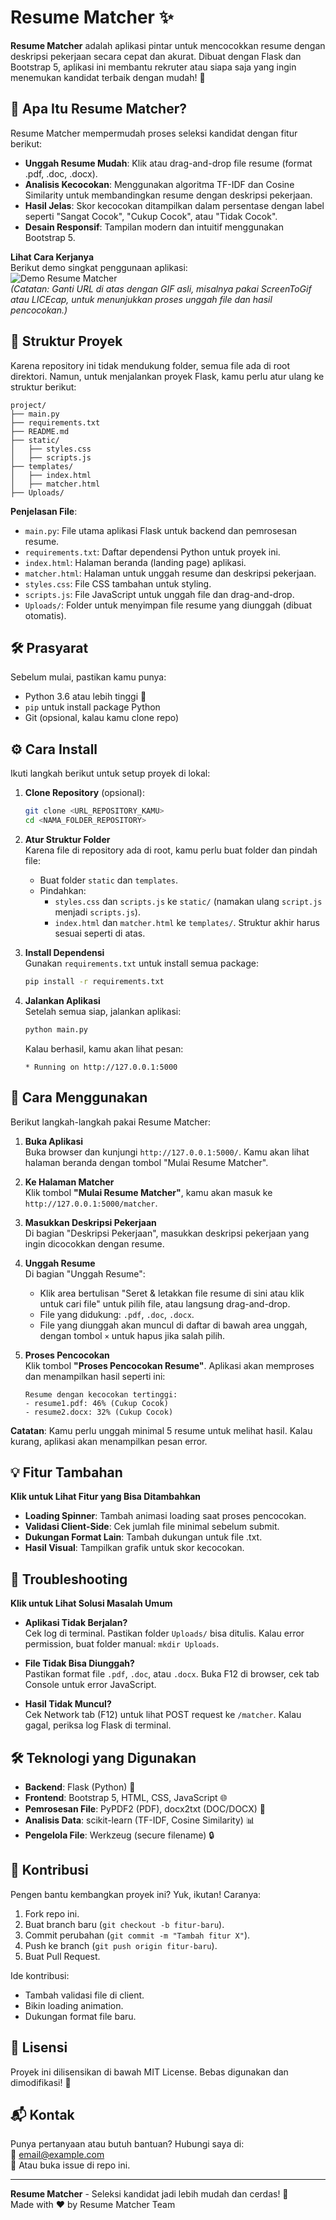 # Resume Matcher ✨

**Resume Matcher** adalah aplikasi pintar untuk mencocokkan resume dengan deskripsi pekerjaan secara cepat dan akurat. Dibuat dengan Flask dan Bootstrap 5, aplikasi ini membantu rekruter atau siapa saja yang ingin menemukan kandidat terbaik dengan mudah! 🚀

## 🎯 Apa Itu Resume Matcher?

Resume Matcher mempermudah proses seleksi kandidat dengan fitur berikut:

- **Unggah Resume Mudah**: Klik atau drag-and-drop file resume (format .pdf, .doc, .docx).
- **Analisis Kecocokan**: Menggunakan algoritma TF-IDF dan Cosine Similarity untuk membandingkan resume dengan deskripsi pekerjaan.
- **Hasil Jelas**: Skor kecocokan ditampilkan dalam persentase dengan label seperti "Sangat Cocok", "Cukup Cocok", atau "Tidak Cocok".
- **Desain Responsif**: Tampilan modern dan intuitif menggunakan Bootstrap 5.

**Lihat Cara Kerjanya**\
Berikut demo singkat penggunaan aplikasi:\
![Demo Resume Matcher](https://via.placeholder.com/600x300?text=Demo+Resume+Matcher)  
*(Catatan: Ganti URL di atas dengan GIF asli, misalnya pakai ScreenToGif atau LICEcap, untuk menunjukkan proses unggah file dan hasil pencocokan.)*

## 📂 Struktur Proyek

Karena repository ini tidak mendukung folder, semua file ada di root direktori. Namun, untuk menjalankan proyek Flask, kamu perlu atur ulang ke struktur berikut:

```
project/
├── main.py
├── requirements.txt
├── README.md
├── static/
│   ├── styles.css
│   ├── scripts.js
├── templates/
│   ├── index.html
│   ├── matcher.html
├── Uploads/
```

**Penjelasan File**:

- `main.py`: File utama aplikasi Flask untuk backend dan pemrosesan resume.
- `requirements.txt`: Daftar dependensi Python untuk proyek ini.
- `index.html`: Halaman beranda (landing page) aplikasi.
- `matcher.html`: Halaman untuk unggah resume dan deskripsi pekerjaan.
- `styles.css`: File CSS tambahan untuk styling.
- `scripts.js`: File JavaScript untuk unggah file dan drag-and-drop.
- `Uploads/`: Folder untuk menyimpan file resume yang diunggah (dibuat otomatis).

## 🛠️ Prasyarat

Sebelum mulai, pastikan kamu punya:

- Python 3.6 atau lebih tinggi 🐍
- `pip` untuk install package Python
- Git (opsional, kalau kamu clone repo)

## ⚙️ Cara Install

Ikuti langkah berikut untuk setup proyek di lokal:

1. **Clone Repository** (opsional):

   ```bash
   git clone <URL_REPOSITORY_KAMU>
   cd <NAMA_FOLDER_REPOSITORY>
   ```

2. **Atur Struktur Folder**\
   Karena file di repository ada di root, kamu perlu buat folder dan pindah file:

   - Buat folder `static` dan `templates`.
   - Pindahkan:
     - `styles.css` dan `scripts.js` ke `static/` (namakan ulang `script.js` menjadi `scripts.js`).
     - `index.html` dan `matcher.html` ke `templates/`.
   Struktur akhir harus sesuai seperti di atas.

3. **Install Dependensi**\
   Gunakan `requirements.txt` untuk install semua package:

   ```bash
   pip install -r requirements.txt
   ```

4. **Jalankan Aplikasi**\
   Setelah semua siap, jalankan aplikasi:

   ```bash
   python main.py
   ```

   Kalau berhasil, kamu akan lihat pesan:

   ```
   * Running on http://127.0.0.1:5000
   ```

## 🚀 Cara Menggunakan

Berikut langkah-langkah pakai Resume Matcher:

1. **Buka Aplikasi**\
   Buka browser dan kunjungi `http://127.0.0.1:5000/`. Kamu akan lihat halaman beranda dengan tombol "Mulai Resume Matcher".

2. **Ke Halaman Matcher**\
   Klik tombol **"Mulai Resume Matcher"**, kamu akan masuk ke `http://127.0.0.1:5000/matcher`.

3. **Masukkan Deskripsi Pekerjaan**\
   Di bagian "Deskripsi Pekerjaan", masukkan deskripsi pekerjaan yang ingin dicocokkan dengan resume.

4. **Unggah Resume**\
   Di bagian "Unggah Resume":

   - Klik area bertulisan "Seret & letakkan file resume di sini atau klik untuk cari file" untuk pilih file, atau langsung drag-and-drop.
   - File yang didukung: `.pdf`, `.doc`, `.docx`.
   - File yang diunggah akan muncul di daftar di bawah area unggah, dengan tombol `×` untuk hapus jika salah pilih.

5. **Proses Pencocokan**\
   Klik tombol **"Proses Pencocokan Resume"**. Aplikasi akan memproses dan menampilkan hasil seperti ini:

   ```
   Resume dengan kecocokan tertinggi:
   - resume1.pdf: 46% (Cukup Cocok)
   - resume2.docx: 32% (Cukup Cocok)
   ```

**Catatan**: Kamu perlu unggah minimal 5 resume untuk melihat hasil. Kalau kurang, aplikasi akan menampilkan pesan error.

## 💡 Fitur Tambahan

**Klik untuk Lihat Fitur yang Bisa Ditambahkan**

- **Loading Spinner**: Tambah animasi loading saat proses pencocokan.
- **Validasi Client-Side**: Cek jumlah file minimal sebelum submit.
- **Dukungan Format Lain**: Tambah dukungan untuk file .txt.
- **Hasil Visual**: Tampilkan grafik untuk skor kecocokan.

## 🐞 Troubleshooting

**Klik untuk Lihat Solusi Masalah Umum**

- **Aplikasi Tidak Berjalan?**\
  Cek log di terminal. Pastikan folder `Uploads/` bisa ditulis. Kalau error permission, buat folder manual: `mkdir Uploads`.

- **File Tidak Bisa Diunggah?**\
  Pastikan format file `.pdf`, `.doc`, atau `.docx`. Buka F12 di browser, cek tab Console untuk error JavaScript.

- **Hasil Tidak Muncul?**\
  Cek Network tab (F12) untuk lihat POST request ke `/matcher`. Kalau gagal, periksa log Flask di terminal.

## 🛠️ Teknologi yang Digunakan

- **Backend**: Flask (Python) 🐍
- **Frontend**: Bootstrap 5, HTML, CSS, JavaScript 🌐
- **Pemrosesan File**: PyPDF2 (PDF), docx2txt (DOC/DOCX) 📜
- **Analisis Data**: scikit-learn (TF-IDF, Cosine Similarity) 📊
- **Pengelola File**: Werkzeug (secure filename) 🔒

## 🤝 Kontribusi

Pengen bantu kembangkan proyek ini? Yuk, ikutan! Caranya:

1. Fork repo ini.
2. Buat branch baru (`git checkout -b fitur-baru`).
3. Commit perubahan (`git commit -m "Tambah fitur X"`).
4. Push ke branch (`git push origin fitur-baru`).
5. Buat Pull Request.

Ide kontribusi:

- Tambah validasi file di client.
- Bikin loading animation.
- Dukungan format file baru.

## 📜 Lisensi

Proyek ini dilisensikan di bawah MIT License. Bebas digunakan dan dimodifikasi! 🙏

## 📬 Kontak

Punya pertanyaan atau butuh bantuan? Hubungi saya di:\
📧 email@example.com\
🐙 Atau buka issue di repo ini.

---

**Resume Matcher** - Seleksi kandidat jadi lebih mudah dan cerdas! 🌟\
Made with ❤️ by Resume Matcher Team

